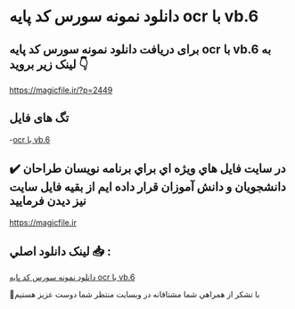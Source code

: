 # دانلود نمونه سورس کد پایه ocr با vb.6

## برای دریافت دانلود نمونه سورس کد پایه ocr با vb.6 به لینک زیر بروید 👇

https://magicfile.ir/?p=2449

## تگ های فایل

-[ocr با vb.6](https://magicfile.ir/product/%d9%86%d9%85%d9%88%d9%86%d9%87-%d8%b3%d9%88%d8%b1%d8%b3-%da%a9%d8%af-%d9%be%d8%a7%db%8c%d9%87-ocr-%d8%a8%d8%a7-vb6/)

## ✔️ در سايت فايل هاي ويژه اي براي برنامه نويسان طراحان دانشجويان و دانش آموزان قرار داده ايم از بقيه فايل سايت نيز ديدن فرماييد

https://magicfile.ir


## لينک دانلود اصلي 📥 :

[دانلود نمونه سورس کد پایه ocr با vb.6](https://magicfile.ir/product/%d9%86%d9%85%d9%88%d9%86%d9%87-%d8%b3%d9%88%d8%b1%d8%b3-%da%a9%d8%af-%d9%be%d8%a7%db%8c%d9%87-ocr-%d8%a8%d8%a7-vb6/) 


🙏با تشکر از همراهي شما مشتاقانه در وبسایت منتظر شما دوست عزیز هستیم

